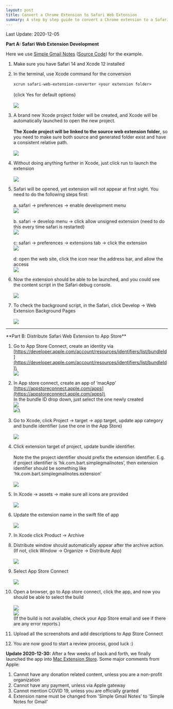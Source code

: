 ```yaml
---
layout: post
title: Convert a Chrome Extension to Safari Web Extension
summary: A step by step guide to convert a Chrome extension to a Safari web extension, and upload to Mac App Store
---
```


Last Update: 2020-12-05

**Part A: Safari Web Extension Development**

Here we use [Simple Gmail Notes](https://www.bart.com.hk/simple-gmail-notes/) ([Source Code](https://github.com/bartsolutions/simple-gmail-notes.chrome)) for the example.

1. Make sure you have Safari 14 and Xcode 12 installed

2. In the terminal, use Xcode command for the conversion\
 \
 `xcrun safari-web-extension-converter <your extension folder>`\
 \
 (click Yes for default options)  
 \
 ![](/images/safari-extension/1__CBbsbXl6SQMT0XwsqSVhg.png)

3. A brand new Xcode project folder will be created, and Xcode will be automatically launched to open the new project.\
 \
 **The Xcode project will be linked to the source web extension folder**, so you need to make sure both source and generated folder exist and have a consistent relative path.\
 \
 ![](/images/safari-extension/1_nyn86xrO3GAPmaCbqsi3MQ.png)

4. Without doing anything further in Xcode, just click run to launch the extension\
 \
 ![](/images/safari-extension/1_DosAhhL5NhDF9HXMob1ctw.png)

5. Safari will be opened, yet extension will not appear at first sight. You need to do the following steps first:\
 \
 a. safari -> preferences -> enable development menu\
 ![](/images/safari-extension/1_jj8e5xo5pbIEo3fWPf07uw.png)\
 \
 b. safari -> develop menu -> click allow unsigned extension (need to do this every time safari is restarted)\
 ![](/images/safari-extension/1_IEtQu72j26N8jIO5Wx2SUA.png)\
 \
 c: safari -> preferences -> extensions tab -> click the extension\
 ![](/images/safari-extension/1_emZPRoHUXbdc2ElGMje-Fw.png)\
 \
 d: open the web site, click the icon near the address bar, and allow the access\
 ![](/images/safari-extension/1_RuDTgJkiWzWglW68oE3zYw.png)

6. Now the extension should be able to be launched, and you could see the content script in the Safari debug console.\
 \
 ![](/images/safari-extension/1_OQ5OSpAwrW1CBTYUD5hX_w.png)

7. To check the background script, in the Safari, click Develop -> Web Extension Background Pages\
 \
 ![](/images/safari-extension/1_Q-PT2K0Syj9RgapsyptoNA.png)

<hr/>
**Part B: Distribute Safari Web Extension to App Store**

1. Go to App Store Connect, create an identity via 
 [https://developer.apple.com/account/resources/identifiers/list/bundleId](https://developer.apple.com/account/resources/identifiers/list/bundleId)\
 \
 ![](/images/safari-extension/1_xwzbX2Ny1ZtPB-z0i94F5w.png)

2. In App store connect, create an app of ‘macApp’
 [https://appstoreconnect.apple.com/apps](https://appstoreconnect.apple.com/apps)\
 \
 In the bundle ID drop down, just select the one newly created\
 ![](/images/safari-extension/1_bVO2qsEulT_G44DXd2KH1g.png)\
 ![](/images/safari-extension/1_MVOM6H0RD4je_nNrIk_Ajg.png)\

3. Go to Xcode, click Project -> target -> app target, update app category and bundle identifier (use the one in the App Store)\
 \
 ![](/images/safari-extension/1_NQJEH-Km9X9crvuTT0-TjA.png)

4. Click extension target of project, update bundle identifier.\
 \
 Note the the project identifier should prefix the extension identifier. E.g. if project identifier is ‘hk.com.bart.simplegmailnotes’, then extension identifier should be something like ‘hk.com.bart.simplegmailnotes.extension’\
 \
 ![](/images/safari-extension/1_LGUVUhVz3WD2KDVVHyQK6g.png)

5. In Xcode -> assets -> make sure all icons are provided\
 \
 ![](/images/safari-extension/1_JfhkvwLcgxES-2aX9i4PEA.png)

6. Update the extension name in the swift file of app\
\
 ![](/images/safari-extension/story-board-change.png)

6. In Xcode click Product -> Archive

7. Distribute window should automatically appear after the archive action. (If not, click Window -> Organize -> Distribute App)\
 \
 ![](/images/safari-extension/1_iAcgMEl4ThfgutKtFKqsxg.png)

8. Select App Store Connect\
 \
 ![](/images/safari-extension/1_bdtXGyYhWTdgOoDVMNF2bg.png)

8. Open a browser, go to App store connect, click the app, and now you should be able to select the build\
 \
 ![](/images/safari-extension/1_1Dv4lovtS5m5Ck67AqLfGg.png)\
 ![](/images/safari-extension/1_pyl8mgUqkzlEsM53D-eDVg.png)\
 (If the build is not available, check your App Store email and see if there are any error reports.)

9. Upload all the screenshots and add descriptions to App Store Connect

10. You are now good to start a review process, good luck :)


**Update 2020-12-30:** After a few weeks of back and forth, we finally launched the app into [Mac Extension Store](https://apps.apple.com/hk/app/simple-notes-for-gmail/id1541594492?l=en&mt=12). Some major comments from Apple:
1. Cannot have any donation related content, unless you are a non-profit organization
2. Cannot have any payment, unless via Apple gateway
3. Cannot mention COVID 19, unless you are officially granted
4. Extension name must be changed from 'Simple Gmail Notes' to 'Simple Notes for Gmail'
